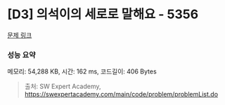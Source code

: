 # [D3] 의석이의 세로로 말해요 - 5356 

[문제 링크](https://swexpertacademy.com/main/code/problem/problemDetail.do?contestProbId=AWVWgkP6sQ0DFAUO) 

### 성능 요약

메모리: 54,288 KB, 시간: 162 ms, 코드길이: 406 Bytes



> 출처: SW Expert Academy, https://swexpertacademy.com/main/code/problem/problemList.do